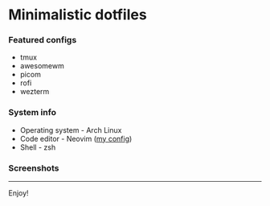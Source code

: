 # Minimalistic dotfiles
### Featured configs 
* tmux
* awesomewm
* picom
* rofi
* wezterm
### System info
* Operating system - Arch Linux
* Code editor - Neovim ([my config](https://github.com/assense/nvim-config))
* Shell - zsh
### Screenshots
---
Enjoy!
